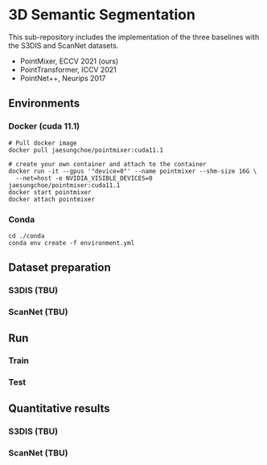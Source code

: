 # 3D Semantic Segmentation 
This sub-repository includes the implementation of the three baselines with the S3DIS and ScanNet datasets.
- PointMixer, ECCV 2021 (ours)
- PointTransformer, ICCV 2021
- PointNet++, Neurips 2017



## Environments 
### Docker (cuda 11.1)
```
# Pull docker image
docker pull jaesungchoe/pointmixer:cuda11.1

# create your own container and attach to the container
docker run -it --gpus '"device=0"' --name pointmixer --shm-size 16G \
  --net=host -e NVIDIA_VISIBLE_DEVICES=0 jaesungchoe/pointmixer:cuda11.1
docker start pointmixer
docker attach pointmixer
```
### Conda
```
cd ./conda
conda env create -f environment.yml
```



## Dataset preparation
### S3DIS (TBU)
### ScanNet (TBU)



## Run
### Train
### Test

## Quantitative results
### S3DIS (TBU)
### ScanNet (TBU)

